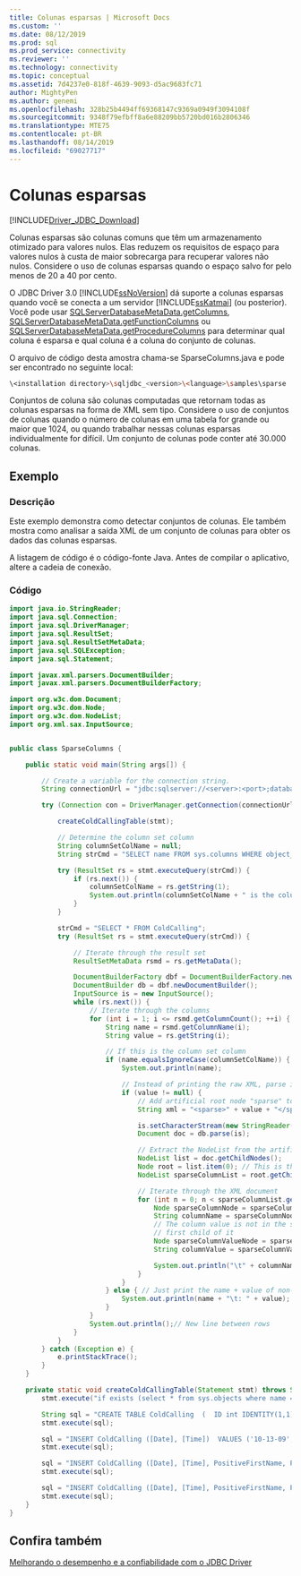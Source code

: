 ```yaml
---
title: Colunas esparsas | Microsoft Docs
ms.custom: ''
ms.date: 08/12/2019
ms.prod: sql
ms.prod_service: connectivity
ms.reviewer: ''
ms.technology: connectivity
ms.topic: conceptual
ms.assetid: 7d4237e0-818f-4639-9093-d5ac9683fc71
author: MightyPen
ms.author: genemi
ms.openlocfilehash: 328b25b4494ff69368147c9369a0949f3094108f
ms.sourcegitcommit: 9348f79efbff8a6e88209bb5720bd016b2806346
ms.translationtype: MTE75
ms.contentlocale: pt-BR
ms.lasthandoff: 08/14/2019
ms.locfileid: "69027717"
---
```

# <a name="sparse-columns"></a>Colunas esparsas

[!INCLUDE[Driver_JDBC_Download](../../includes/driver_jdbc_download.md)]

Colunas esparsas são colunas comuns que têm um armazenamento otimizado para valores nulos. Elas reduzem os requisitos de espaço para valores nulos à custa de maior sobrecarga para recuperar valores não nulos. Considere o uso de colunas esparsas quando o espaço salvo for pelo menos de 20 a 40 por cento.

O JDBC Driver 3.0 [!INCLUDE[ssNoVersion](../../includes/ssnoversion-md.md)] dá suporte a colunas esparsas quando você se conecta a um servidor [!INCLUDE[ssKatmai](../../includes/sskatmai_md.md)] (ou posterior). Você pode usar [SQLServerDatabaseMetaData.getColumns](../../connect/jdbc/reference/getcolumns-method-sqlserverdatabasemetadata.md), [SQLServerDatabaseMetaData.getFunctionColumns](../../connect/jdbc/reference/getfunctioncolumns-method-sqlserverdatabasemetadata.md) ou [SQLServerDatabaseMetaData.getProcedureColumns](../../connect/jdbc/reference/getprocedurecolumns-method-sqlserverdatabasemetadata.md) para determinar qual coluna é esparsa e qual coluna é a coluna do conjunto de colunas.

O arquivo de código desta amostra chama-se SparseColumns.java e pode ser encontrado no seguinte local:  

```bash
\<installation directory>\sqljdbc_<version>\<language>\samples\sparse  
```

Conjuntos de coluna são colunas computadas que retornam todas as colunas esparsas na forma de XML sem tipo. Considere o uso de conjuntos de colunas quando o número de colunas em uma tabela for grande ou maior que 1024, ou quando trabalhar nessas colunas esparsas individualmente for difícil. Um conjunto de colunas pode conter até 30.000 colunas.

## <a name="example"></a>Exemplo

### <a name="description"></a>Descrição

Este exemplo demonstra como detectar conjuntos de colunas. Ele também mostra como analisar a saída XML de um conjunto de colunas para obter os dados das colunas esparsas.

A listagem de código é o código-fonte Java. Antes de compilar o aplicativo, altere a cadeia de conexão.

### <a name="code"></a>Código

```java
import java.io.StringReader;
import java.sql.Connection;
import java.sql.DriverManager;
import java.sql.ResultSet;
import java.sql.ResultSetMetaData;
import java.sql.SQLException;
import java.sql.Statement;

import javax.xml.parsers.DocumentBuilder;
import javax.xml.parsers.DocumentBuilderFactory;

import org.w3c.dom.Document;
import org.w3c.dom.Node;
import org.w3c.dom.NodeList;
import org.xml.sax.InputSource;


public class SparseColumns {

    public static void main(String args[]) {

        // Create a variable for the connection string.
        String connectionUrl = "jdbc:sqlserver://<server>:<port>;databaseName=AdventureWorks;user=<user>;password=<password>";

        try (Connection con = DriverManager.getConnection(connectionUrl); Statement stmt = con.createStatement()) {

            createColdCallingTable(stmt);

            // Determine the column set column
            String columnSetColName = null;
            String strCmd = "SELECT name FROM sys.columns WHERE object_id=(SELECT OBJECT_ID('ColdCalling')) AND is_column_set = 1";

            try (ResultSet rs = stmt.executeQuery(strCmd)) {
                if (rs.next()) {
                    columnSetColName = rs.getString(1);
                    System.out.println(columnSetColName + " is the column set column!");
                }
            }

            strCmd = "SELECT * FROM ColdCalling";
            try (ResultSet rs = stmt.executeQuery(strCmd)) {

                // Iterate through the result set
                ResultSetMetaData rsmd = rs.getMetaData();

                DocumentBuilderFactory dbf = DocumentBuilderFactory.newInstance();
                DocumentBuilder db = dbf.newDocumentBuilder();
                InputSource is = new InputSource();
                while (rs.next()) {
                    // Iterate through the columns
                    for (int i = 1; i <= rsmd.getColumnCount(); ++i) {
                        String name = rsmd.getColumnName(i);
                        String value = rs.getString(i);

                        // If this is the column set column
                        if (name.equalsIgnoreCase(columnSetColName)) {
                            System.out.println(name);

                            // Instead of printing the raw XML, parse it
                            if (value != null) {
                                // Add artificial root node "sparse" to ensure XML is well formed
                                String xml = "<sparse>" + value + "</sparse>";

                                is.setCharacterStream(new StringReader(xml));
                                Document doc = db.parse(is);

                                // Extract the NodeList from the artificial root node that was added
                                NodeList list = doc.getChildNodes();
                                Node root = list.item(0); // This is the <sparse> node
                                NodeList sparseColumnList = root.getChildNodes(); // These are the xml column nodes

                                // Iterate through the XML document
                                for (int n = 0; n < sparseColumnList.getLength(); ++n) {
                                    Node sparseColumnNode = sparseColumnList.item(n);
                                    String columnName = sparseColumnNode.getNodeName();
                                    // The column value is not in the sparseColumNode, it is the value of the
                                    // first child of it
                                    Node sparseColumnValueNode = sparseColumnNode.getFirstChild();
                                    String columnValue = sparseColumnValueNode.getNodeValue();

                                    System.out.println("\t" + columnName + "\t: " + columnValue);
                                }
                            }
                        } else { // Just print the name + value of non-sparse columns
                            System.out.println(name + "\t: " + value);
                        }
                    }
                    System.out.println();// New line between rows
                }
            }
        } catch (Exception e) {
            e.printStackTrace();
        }
    }

    private static void createColdCallingTable(Statement stmt) throws SQLException {
        stmt.execute("if exists (select * from sys.objects where name = 'ColdCalling')" + "drop table ColdCalling");

        String sql = "CREATE TABLE ColdCalling  (  ID int IDENTITY(1,1) PRIMARY KEY,  [Date] date,  [Time] time,  PositiveFirstName nvarchar(50) SPARSE,  PositiveLastName nvarchar(50) SPARSE,  SpecialPurposeColumns XML COLUMN_SET FOR ALL_SPARSE_COLUMNS  );";
        stmt.execute(sql);

        sql = "INSERT ColdCalling ([Date], [Time])  VALUES ('10-13-09','07:05:24')  ";
        stmt.execute(sql);

        sql = "INSERT ColdCalling ([Date], [Time], PositiveFirstName, PositiveLastName)  VALUES ('07-20-09','05:00:24', 'AA', 'B')  ";
        stmt.execute(sql);

        sql = "INSERT ColdCalling ([Date], [Time], PositiveFirstName, PositiveLastName)  VALUES ('07-20-09','05:15:00', 'CC', 'DD')  ";
        stmt.execute(sql);
    }
}

```

## <a name="see-also"></a>Confira também

[Melhorando o desempenho e a confiabilidade com o JDBC Driver](../../connect/jdbc/improving-performance-and-reliability-with-the-jdbc-driver.md)
